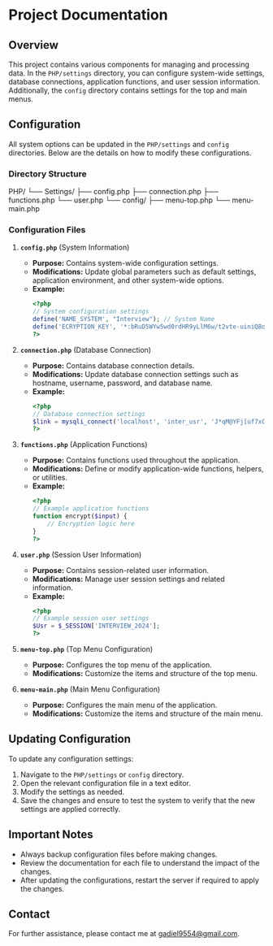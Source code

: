 # Project Documentation

## Overview
This project contains various components for managing and processing data. In the `PHP/settings` directory, you can configure system-wide settings, database connections, application functions, and user session information. Additionally, the `config` directory contains settings for the top and main menus.

## Configuration
All system options can be updated in the `PHP/settings` and `config` directories. Below are the details on how to modify these configurations.

### Directory Structure
PHP/
└── Settings/
    ├── config.php
    ├── connection.php
    ├── functions.php
    └── user.php
└── config/
    ├── menu-top.php
    └── menu-main.php
### Configuration Files

1. **`config.php`** (System Information)
   - **Purpose:** Contains system-wide configuration settings.
   - **Modifications:** Update global parameters such as default settings, application environment, and other system-wide options.
   - **Example:**
     ```php
     <?php
     // System configuration settings
     define('NAME_SYSTEM', "Interview"); // System Name
     define('ECRYPTION_KEY', '*:bRuD5WYw5wd0rdHR9yLlM6w/t2vte-uiniQBqE70nAuhU=//**'); // Encryption password
     ?>
     ```

2. **`connection.php`** (Database Connection)
   - **Purpose:** Contains database connection details.
   - **Modifications:** Update database connection settings such as hostname, username, password, and database name.
   - **Example:**
     ```php
     <?php
     // Database connection settings
     $link = mysqli_connect('localhost', 'inter_usr', 'J*qM@YFj[uf7xCds', 'interview');
     ?>
     ```

3. **`functions.php`** (Application Functions)
   - **Purpose:** Contains functions used throughout the application.
   - **Modifications:** Define or modify application-wide functions, helpers, or utilities.
   - **Example:**
     ```php
     <?php
     // Example application functions
     function encrypt($input) {
         // Encryption logic here
     }
     ?>
     ```

4. **`user.php`** (Session User Information)
   - **Purpose:** Contains session-related user information.
   - **Modifications:** Manage user session settings and related information.
   - **Example:**
     ```php
     <?php
     // Example session user settings
     $Usr = $_SESSION['INTERVIEW_2024'];
     ?>
     ```

5. **`menu-top.php`** (Top Menu Configuration)
   - **Purpose:** Configures the top menu of the application.
   - **Modifications:** Customize the items and structure of the top menu.

6. **`menu-main.php`** (Main Menu Configuration)
   - **Purpose:** Configures the main menu of the application.
   - **Modifications:** Customize the items and structure of the main menu.

## Updating Configuration
To update any configuration settings:
1. Navigate to the `PHP/settings` or `config` directory.
2. Open the relevant configuration file in a text editor.
3. Modify the settings as needed.
4. Save the changes and ensure to test the system to verify that the new settings are applied correctly.

## Important Notes
- Always backup configuration files before making changes.
- Review the documentation for each file to understand the impact of the changes.
- After updating the configurations, restart the server if required to apply the changes.

## Contact
For further assistance, please contact me at gadiel9554@gmail.com.